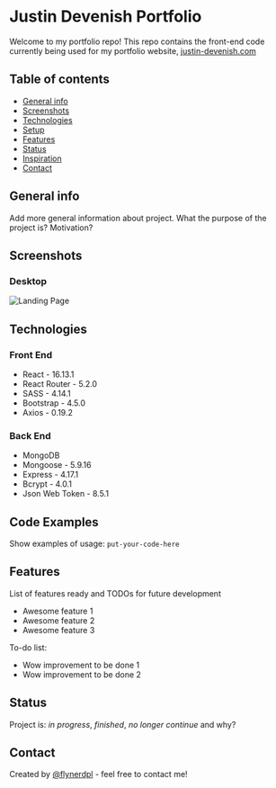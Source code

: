 # Justin Devenish Portfolio
Welcome to my portfolio repo! This repo contains the front-end code currently being used for my portfolio website, [justin-devenish.com](https://justin-devenish.com)

## Table of contents
* [General info](#general-info)
* [Screenshots](#screenshots)
* [Technologies](#technologies)
* [Setup](#setup)
* [Features](#features)
* [Status](#status)
* [Inspiration](#inspiration)
* [Contact](#contact)

## General info
Add more general information about project. What the purpose of the project is? Motivation?

## Screenshots
### Desktop
![Landing Page](https://res.cloudinary.com/doaftkgbv/image/upload/v1591219984/portfolio-landing-gif_l2xqxh.gif)

## Technologies
### Front End
* React - 16.13.1
* React Router - 5.2.0
* SASS - 4.14.1
* Bootstrap - 4.5.0
* Axios - 0.19.2

### Back End
* MongoDB
* Mongoose - 5.9.16
* Express - 4.17.1
* Bcrypt - 4.0.1
* Json Web Token - 8.5.1

## Code Examples
Show examples of usage:
`put-your-code-here`

## Features
List of features ready and TODOs for future development
* Awesome feature 1
* Awesome feature 2
* Awesome feature 3

To-do list:
* Wow improvement to be done 1
* Wow improvement to be done 2

## Status
Project is: _in progress_, _finished_, _no longer continue_ and why?

## Contact
Created by [@flynerdpl](https://www.flynerd.pl/) - feel free to contact me!
